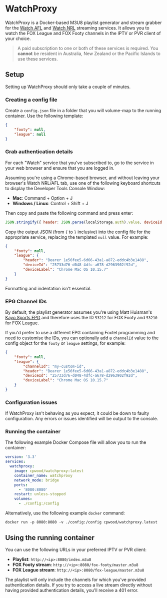 # WatchProxy

WatchProxy is a Docker-based M3U8 playlist generator and stream grabber for the [Watch AFL](https://www.watchafl.com.au) and [Watch NRL](https://www.watchnrl.com) streaming services. It allows you to watch the FOX League and FOX Footy channels in the IPTV or PVR client of your choice.

> A paid subscription to one or both of these services is required. You **cannot** be resident in Australia, New Zealand or the Pacific Islands to use these services.

## Setup

Setting up WatchProxy should only take a couple of minutes.

### Creating a config file

Create a `config.json` file in a folder that you will volume-map to the running container. Use the following template:

```json
{
    "footy": null,
    "league": null
}
```

### Grab authentication details

For each "Watch" service that you've subscribed to, go to the service in your web browser and ensure that you are logged in. 

Assuming you're using a Chrome-based browser, and without leaving your browser's Watch NRL/AFL tab, use one of the following keyboard shortcuts to display the Developer Tools Console Window:

* **Mac**: Command + Option + J
* **Windows / Linux**: Control + Shift + J

Then copy and paste the following command and press enter:

```js
JSON.stringify({ header: JSON.parse(localStorage.auth).value, deviceId: JSON.parse(localStorage.hawkBrowserViewerId).value.uuid, deviceLabel: JSON.parse(localStorage.hawkDeviceLabel).value })
```

Copy the output JSON (from `{` to `}` inclusive) into the config file for the appropriate service, replacing the templated `null` value. For example:

```json
{
    "footy": null,
    "league": {
        "header": "Bearer 1e56fee5-6d66-43a1-a872-eddc4b3e1488",
        "deviceId": "25733d76-d048-4dfc-a678-d2963902f92d",
        "deviceLabel": "Chrome Mac OS 10.15.7"
    }
}
```

Formatting and indentation isn't essential.

### EPG Channel IDs

By default, the playlist generator assumes you're using Matt Huisman's [Kayo Sports EPG](https://i.mjh.nz/Kayo/) and therefore uses the ID `53212` for FOX Footy and `53210` for FOX League.

If you'd prefer to use a different EPG containing Foxtel programming and need to customise the IDs, you can optionally add a `channelId` value to the config object for the `footy` or `league` settings, for example:

```json
{
    "footy": null,
    "league": {
        "channelId": "my-custom-id",
        "header": "Bearer 1e56fee5-6d66-43a1-a872-eddc4b3e1488",
        "deviceId": "25733d76-d048-4dfc-a678-d2963902f92d",
        "deviceLabel": "Chrome Mac OS 10.15.7"
    }
}
```

### Configuration issues

If WatchProxy isn't behaving as you expect, it could be down to faulty configuration. Any errors or issues identified will be output to the console.

### Running the container

The following example Docker Compose file will allow you to run the container:

```yaml
version: '3.3'
services:
  watchproxy:
    image: cpwood/watchproxy:latest
    container_name: watchproxy
    network_mode: bridge
    ports:
      - '8080:8080'
    restart: unless-stopped
    volumes:
      - ./config:/config
```

Alternatively, use the following example `docker` command:

```
docker run -p 8080:8080 -v ./config:/config cpwood/watchproxy.latest
```

## Using the running container

You can use the following URLs in your preferred IPTV or PVR client:

* **Playlist**: `http://<ip>:8080/index.m3u8`
* **FOX Footy stream**: `http://<ip>:8080/fox-footy/master.m3u8`
* **FOX League stream**: `http://<ip>:8080/fox-league/master.m3u8`

The playlist will only include the channels for which you've provided authentication details. If you try to access a live stream directly without having provided authentication details, you'll receive a 401 error.